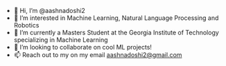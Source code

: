 - 👋 Hi, I’m @aashnadoshi2
- 👀 I’m interested in Machine Learning, Natural Language Processing and Robotics
- 🌱 I’m currently a Masters Student at the Georgia Institute of Technology specializing in Machine Learning
- 💞️ I’m looking to collaborate on cool ML projects!
- 📫 Reach out to my on my email aashnadoshi2@gmail.com

<!---
aashnadoshi2/aashnadoshi2 is a ✨ special ✨ repository because its `README.md` (this file) appears on your GitHub profile.
You can click the Preview link to take a look at your changes.
--->
